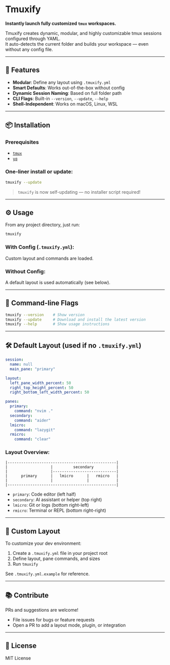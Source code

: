 # Tmuxify

**Instantly launch fully customized `tmux` workspaces.**

Tmuxify creates dynamic, modular, and highly customizable tmux sessions configured through YAML.  
It auto-detects the current folder and builds your workspace — even without any config file.

---

## 🚀 Features

- **Modular**: Define any layout using `.tmuxify.yml`
- **Smart Defaults**: Works out-of-the-box without config
- **Dynamic Session Naming**: Based on full folder path
- **CLI Flags**: Built-in `--version`, `--update`, `--help`
- **Shell-Independent**: Works on macOS, Linux, WSL

---

## 📦 Installation

### Prerequisites

- [`tmux`](https://github.com/tmux/tmux)
- [`yq`](https://github.com/mikefarah/yq)

### One-liner install or update:

```sh
tmuxify --update
```

> `tmuxify` is now self-updating — no installer script required!

---

## ⚙️ Usage

From any project directory, just run:

```sh
tmuxify
```

### With Config (`.tmuxify.yml`):
Custom layout and commands are loaded.

### Without Config:
A default layout is used automatically (see below).

---

## 🧰 Command-line Flags

```sh
tmuxify --version    # Show version
tmuxify --update     # Download and install the latest version
tmuxify --help       # Show usage instructions
```

---

## 🛠 Default Layout (used if no `.tmuxify.yml`)

```yaml
session:
  name: null
  main_pane: "primary"

layout:
  left_pane_width_percent: 50
  right_top_height_percent: 50
  right_bottom_left_width_percent: 50

panes:
  primary:
    command: "nvim ."
  secondary:
    command: "aider"
  lmicro:
    command: "lazygit"
  rmicro:
    command: "clear"
```

### Layout Overview:

```
|------------------------------------------------|
|                   |         secondary          |
|                   |----------------------------|
|      primary      |   lmicro      |   rmicro   |
|                   |               |            |
|------------------------------------------------|
```

- `primary`: Code editor (left half)
- `secondary`: AI assistant or helper (top right)
- `lmicro`: Git or logs (bottom right-left)
- `rmicro`: Terminal or REPL (bottom right-right)

---

## 🧩 Custom Layout

To customize your dev environment:

1. Create a `.tmuxify.yml` file in your project root
2. Define layout, pane commands, and sizes
3. Run `tmuxify`

See `.tmuxify.yml.example` for reference.

---

## 📚 Contribute

PRs and suggestions are welcome!

- File issues for bugs or feature requests
- Open a PR to add a layout mode, plugin, or integration

---

## 📃 License

MIT License
